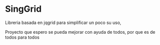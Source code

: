 SingGrid
========

Libreria basada en jqgrid para simplificar un poco su uso,

Proyecto que espero se pueda mejorar con ayuda de todos, por que es de todos para todos